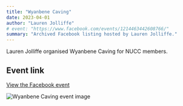 ```yaml
---
title: "Wyanbene Caving"
date: 2023-04-01
author: "Lauren Jolliffe"
# event: "https://www.facebook.com/events/1214463442608766/"
summary: "Archived Facebook listing hosted by Lauren Jolliffe."
---
```

Lauren Jolliffe organised Wyanbene Caving for NUCC members.

## Event link

[View the Facebook event](https://www.facebook.com/events/1214463442608766/)

![Wyanbene Caving event image](/trip/event-images/20230401_wyanbene_caving.jpg)
